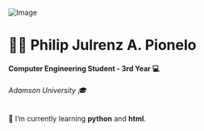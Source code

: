 ![Image](https://emoji.gg/assets/emoji/KannaSip.png) 
# 👨‍💼 Philip Julrenz A. Pionelo 
#### Computer Engineering Student - 3rd Year 💻
###### Adamson University 🎓

🤖 I’m currently learning **python** and **html**.

<!--
**Philippians/philippians** is a ✨ _special_ ✨ repository because its `README.md` (this file) appears on your GitHub profile.

Here are some ideas to get you started:

- 🔭 I’m currently working on ...
- 🌱 I’m currently learning ...
- 👯 I’m looking to collaborate on ...
- 🤔 I’m looking for help with ...
- 💬 Ask me about ...
- 📫 How to reach me: ...
- 😄 Pronouns: ...
- ⚡ Fun fact: ...
-->
